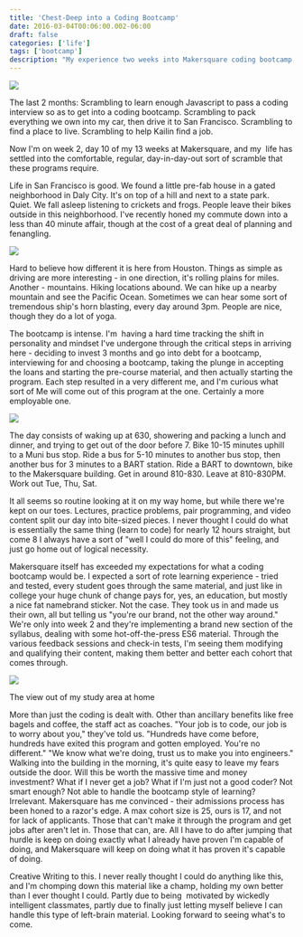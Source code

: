 ```yaml
---
title: 'Chest-Deep into a Coding Bootcamp'
date: 2016-03-04T00:06:00.002-06:00
draft: false
categories: ['life']
tags: ['bootcamp']
description: "My experience two weeks into Makersquare coding bootcamp, including the intense daily schedule, living in San Francisco, and reflections on the program quality."
---
```


[![](https://1.bp.blogspot.com/-tJ8s5P1Mwt4/VtklIcQzHMI/AAAAAAABNWE/ZBbV5IWSkYU/s400/20160228_132229.jpg)](https://1.bp.blogspot.com/-tJ8s5P1Mwt4/VtklIcQzHMI/AAAAAAABNWE/ZBbV5IWSkYU/s1600/20160228_132229.jpg)



The last 2 months: Scrambling to learn enough Javascript to pass a coding interview so as to get into a coding bootcamp. Scrambling to pack everything we own into my car, then drive it to San Francisco. Scrambling to find a place to live. Scrambling to help Kailin find a job.

Now I'm on week 2, day 10 of my 13 weeks at Makersquare, and my  life has settled into the comfortable, regular, day-in-day-out sort of scramble that these programs require.

Life in San Francisco is good. We found a little pre-fab house in a gated neighborhood in Daly City. It's on top of a hill and next to a state park. Quiet. We fall asleep listening to crickets and frogs. People leave their bikes outside in this neighborhood. I've recently honed my commute down into a less than 40 minute affair, though at the cost of a great deal of planning and fenangling.


[![](https://2.bp.blogspot.com/-BKcLy7RuWTc/VtklOj-pi3I/AAAAAAABNWM/dvHOHtN-0iI/s400/20160228_132225.jpg)](https://2.bp.blogspot.com/-BKcLy7RuWTc/VtklOj-pi3I/AAAAAAABNWM/dvHOHtN-0iI/s1600/20160228_132225.jpg)



Hard to believe how different it is here from Houston. Things as simple as driving are more interesting - in one direction, it's rolling plains for miles. Another - mountains. Hiking locations abound. We can hike up a nearby mountain and see the Pacific Ocean. Sometimes we can hear some sort of tremendous ship's horn blasting, every day around 3pm. People are nice, though they do a lot of yoga.

The bootcamp is intense. I'm  having a hard time tracking the shift in personality and mindset I've undergone through the critical steps in arriving here - deciding to invest 3 months and go into debt for a bootcamp, interviewing for and choosing a bootcamp, taking the plunge in accepting the loans and starting the pre-course material, and then actually starting the program. Each step resulted in a very different me, and I'm curious what sort of Me will come out of this program at the one. Certainly a more employable one.


[![](https://4.bp.blogspot.com/-JrwkTgPMJlQ/VtklTEdLIxI/AAAAAAABNWU/VywdsS_drWw/s400/20160219_132642.jpg)](https://4.bp.blogspot.com/-JrwkTgPMJlQ/VtklTEdLIxI/AAAAAAABNWU/VywdsS_drWw/s1600/20160219_132642.jpg)



The day consists of waking up at 630, showering and packing a lunch and dinner, and trying to get out of the door before 7. Bike 10-15 minutes uphill to a Muni bus stop. Ride a bus for 5-10 minutes to another bus stop, then another bus for 3 minutes to a BART station. Ride a BART to downtown, bike to the Makersquare building. Get in around 810-830. Leave at 810-830PM. Work out Tue, Thu, Sat.

It all seems so routine looking at it on my way home, but while there we're kept on our toes. Lectures, practice problems, pair programming, and video content split our day into bite-sized pieces. I never thought I could do what is essentially the same thing (learn to code) for nearly 12 hours straight, but come 8 I always have a sort of "well I could do more of this" feeling, and just go home out of logical necessity.

Makersquare itself has exceeded my expectations for what a coding bootcamp would be. I expected a sort of rote learning experience - tried and tested, every student goes through the same material, and just like in college your huge chunk of change pays for, yes, an education, but mostly a nice fat namebrand sticker. Not the case. They took us in and made us their own, all but telling us "you're our brand, not the other way around." We're only into week 2 and they're implementing a brand new section of the syllabus, dealing with some hot-off-the-press ES6 material. Through the various feedback sessions and check-in tests, I'm seeing them modifying and qualifying their content, making them better and better each cohort that comes through.


[![](https://2.bp.blogspot.com/-5xuzbBFCiB4/VtklcGUaeoI/AAAAAAABNWc/mF_0J1ebElo/s400/20160209_111833.jpg)](https://2.bp.blogspot.com/-5xuzbBFCiB4/VtklcGUaeoI/AAAAAAABNWc/mF_0J1ebElo/s1600/20160209_111833.jpg)

The view out of my study area at home



More than just the coding is dealt with. Other than ancillary benefits like free bagels and coffee, the staff act as coaches. "Your job is to code, our job is to worry about you," they've told us. "Hundreds have come before, hundreds have exited this program and gotten employed. You're no different." "We know what we're doing, trust us to make you into engineers." Walking into the building in the morning, it's quite easy to leave my fears outside the door. Will this be worth the massive time and money investment? What if I never get a job? What if I'm just not a good coder? Not smart enough? Not able to handle the bootcamp style of learning? Irrelevant. Makersquare has me convinced - their admissions process has been honed to a razor's edge. A max cohort size is 25, ours is 17, and not for lack of applicants. Those that can't make it through the program and get jobs after aren't let in. Those that can, are. All I have to do after jumping that hurdle is keep on doing exactly what I already have proven I'm capable of doing, and Makersquare will keep on doing what it has proven it's capable of doing.

Creative Writing to this. I never really thought I could do anything like this, and I'm chomping down this material like a champ, holding my own better than I ever thought I could. Partly due to being  motivated by wickedly intelligent classmates, partly due to finally just letting myself believe I can handle this type of left-brain material. Looking forward to seeing what's to come.
